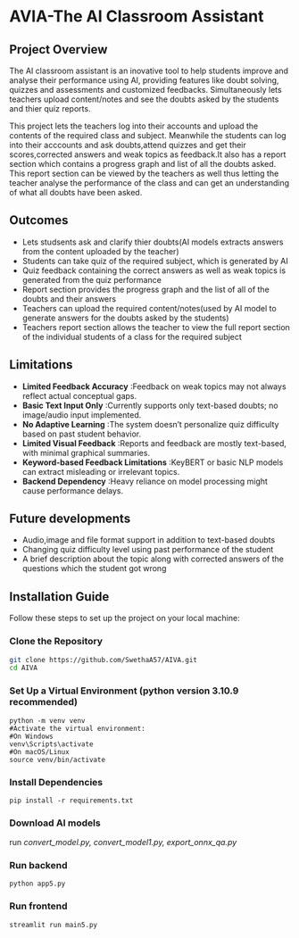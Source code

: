 # AVIA-The AI Classroom Assistant

## Project Overview
The AI classroom assistant is an inovative tool to help students improve and analyse their performance using AI, providing features like doubt solving, quizzes and assessments and customized feedbacks.
Simultaneously lets teachers upload content/notes and see the doubts asked by the students and thier quiz reports.

This project lets the teachers log into their accounts and upload the contents of the required class and subject. Meanwhile the students can log into their acccounts and ask doubts,attend quizzes and get their scores,corrected answers and weak topics as feedback.It also has a report section which contains a progress graph and list of all the doubts asked.
This report section can be viewed by the teachers as well thus letting the teacher analyse the performance of the class and can get an understanding of what all doubts have been asked.

## Outcomes
* Lets studsents ask and clarify thier doubts(AI models extracts answers from the content uploaded by the teacher)
* Students can take quiz of the required subject, which is generated by AI
* Quiz feedback containing the correct answers as well as weak topics is generated from the quiz performance
* Report section provides the progress graph and the list of all of the doubts and their answers
* Teachers can upload the required content/notes(used by AI model to generate answers for the doubts asked by the students)
* Teachers report section allows the teacher to view the full report section of the individual students of a class for the required subject
 

## Limitations
* **Limited Feedback Accuracy** :Feedback on weak topics may not always reflect actual
conceptual gaps.
* **Basic Text Input Only** :Currently supports only text-based doubts; no image/audio input
implemented.
* **No Adaptive Learning** :The system doesn’t personalize quiz difficulty based on past
student behavior.
* **Limited Visual Feedback** :Reports and feedback are mostly text-based, with minimal
graphical summaries.
* **Keyword-based Feedback Limitations** :KeyBERT or basic NLP models can extract
misleading or irrelevant topics.
* **Backend Dependency** :Heavy reliance on model processing might cause performance
delays.


## Future developments
* Audio,image and file format support in addition to text-based doubts
* Changing quiz difficulty level using past performance of the student
* A brief description about the topic along with corrected answers of the questions which the student got wrong


## Installation Guide
Follow these steps to set up the project on your local machine:

### Clone the Repository
```bash
git clone https://github.com/SwethaA57/AIVA.git
cd AIVA
```

### Set Up a Virtual Environment (python version 3.10.9 recommended)
```
python -m venv venv
#Activate the virtual environment:
#On Windows
venv\Scripts\activate
#On macOS/Linux
source venv/bin/activate
```

### Install Dependencies
```
pip install -r requirements.txt
```

### Download AI models
run _convert_model.py, convert_model1.py, export_onnx_qa.py_


### Run backend
```
python app5.py
```

### Run frontend
```
streamlit run main5.py
```
